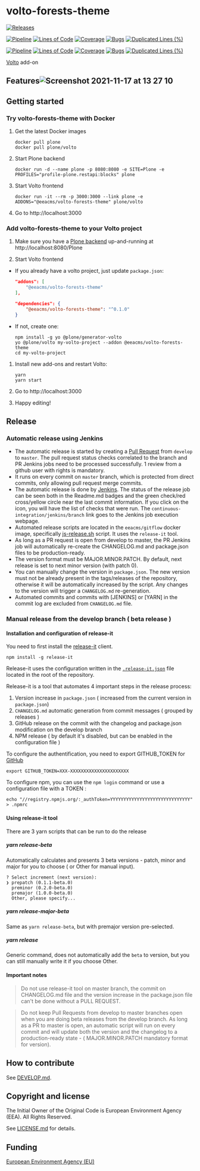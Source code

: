 # volto-forests-theme

[![Releases](https://img.shields.io/github/v/release/eea/volto-forests-theme)](https://github.com/eea/volto-forests-theme/releases)

[![Pipeline](https://ci.eionet.europa.eu/buildStatus/icon?job=volto-addons%2Fvolto-forests-theme%2Fmaster&subject=master)](https://ci.eionet.europa.eu/view/Github/job/volto-addons/job/volto-forests-theme/job/master/display/redirect)
[![Lines of Code](https://sonarqube.eea.europa.eu/api/project_badges/measure?project=volto-forests-theme-master&metric=ncloc)](https://sonarqube.eea.europa.eu/dashboard?id=volto-forests-theme-master)
[![Coverage](https://sonarqube.eea.europa.eu/api/project_badges/measure?project=volto-forests-theme-master&metric=coverage)](https://sonarqube.eea.europa.eu/dashboard?id=volto-forests-theme-master)
[![Bugs](https://sonarqube.eea.europa.eu/api/project_badges/measure?project=volto-forests-theme-master&metric=bugs)](https://sonarqube.eea.europa.eu/dashboard?id=volto-forests-theme-master)
[![Duplicated Lines (%)](https://sonarqube.eea.europa.eu/api/project_badges/measure?project=volto-forests-theme-master&metric=duplicated_lines_density)](https://sonarqube.eea.europa.eu/dashboard?id=volto-forests-theme-master)

[![Pipeline](https://ci.eionet.europa.eu/buildStatus/icon?job=volto-addons%2Fvolto-forests-theme%2Fdevelop&subject=develop)](https://ci.eionet.europa.eu/view/Github/job/volto-addons/job/volto-forests-theme/job/develop/display/redirect)
[![Lines of Code](https://sonarqube.eea.europa.eu/api/project_badges/measure?project=volto-forests-theme-develop&metric=ncloc)](https://sonarqube.eea.europa.eu/dashboard?id=volto-forests-theme-develop)
[![Coverage](https://sonarqube.eea.europa.eu/api/project_badges/measure?project=volto-forests-theme-develop&metric=coverage)](https://sonarqube.eea.europa.eu/dashboard?id=volto-forests-theme-develop)
[![Bugs](https://sonarqube.eea.europa.eu/api/project_badges/measure?project=volto-forests-theme-develop&metric=bugs)](https://sonarqube.eea.europa.eu/dashboard?id=volto-forests-theme-develop)
[![Duplicated Lines (%)](https://sonarqube.eea.europa.eu/api/project_badges/measure?project=volto-forests-theme-develop&metric=duplicated_lines_density)](https://sonarqube.eea.europa.eu/dashboard?id=volto-forests-theme-develop)

[Volto](https://github.com/plone/volto) add-on

## Features![Screenshot 2021-11-17 at 13 27 10](https://user-images.githubusercontent.com/22280901/142159402-5da2e87d-5784-4155-8a8b-de3162d8939a.png)



## Getting started

### Try volto-forests-theme with Docker

1. Get the latest Docker images

   ```
   docker pull plone
   docker pull plone/volto
   ```

1. Start Plone backend

   ```
   docker run -d --name plone -p 8080:8080 -e SITE=Plone -e PROFILES="profile-plone.restapi:blocks" plone
   ```

1. Start Volto frontend

   ```
   docker run -it --rm -p 3000:3000 --link plone -e ADDONS="@eeacms/volto-forests-theme" plone/volto
   ```

1. Go to http://localhost:3000

### Add volto-forests-theme to your Volto project

1. Make sure you have a [Plone backend](https://plone.org/download) up-and-running at http://localhost:8080/Plone

1. Start Volto frontend

- If you already have a volto project, just update `package.json`:

  ```JSON
  "addons": [
      "@eeacms/volto-forests-theme"
  ],

  "dependencies": {
      "@eeacms/volto-forests-theme": "^0.1.0"
  }
  ```

- If not, create one:

  ```
  npm install -g yo @plone/generator-volto
  yo @plone/volto my-volto-project --addon @eeacms/volto-forests-theme
  cd my-volto-project
  ```

1. Install new add-ons and restart Volto:

   ```
   yarn
   yarn start
   ```

1. Go to http://localhost:3000

1. Happy editing!

## Release

### Automatic release using Jenkins

*  The automatic release is started by creating a [Pull Request](../../compare/master...develop) from `develop` to `master`. The pull request status checks correlated to the branch and PR Jenkins jobs need to be processed successfully. 1 review from a github user with rights is mandatory.
* It runs on every commit on `master` branch, which is protected from direct commits, only allowing pull request merge commits.
* The automatic release is done by [Jenkins](https://ci.eionet.europa.eu). The status of the release job can be seen both in the Readme.md badges and the green check/red cross/yellow circle near the last commit information. If you click on the icon, you will have the list of checks that were run. The `continuous-integration/jenkins/branch` link goes to the Jenkins job execution webpage.
* Automated release scripts are located in the `eeacms/gitflow` docker image, specifically [js-release.sh](https://github.com/eea/eea.docker.gitflow/blob/master/src/js-release.sh) script. It  uses the `release-it` tool.
* As long as a PR request is open from develop to master, the PR Jenkins job will automatically re-create the CHANGELOG.md and package.json files to be production-ready.
* The version format must be MAJOR.MINOR.PATCH. By default, next release is set to next minor version (with patch 0).
* You can manually change the version in `package.json`.  The new version must not be already present in the tags/releases of the repository, otherwise it will be automatically increased by the script. Any changes to the version will trigger a `CHANGELOG.md` re-generation.
* Automated commits and commits with [JENKINS] or [YARN] in the commit log are excluded from `CHANGELOG.md` file.

### Manual release from the develop branch ( beta release )

#### Installation and configuration of release-it

You need to first install the [release-it](https://github.com/release-it/release-it)  client.

   ```
   npm install -g release-it
   ```

Release-it uses the configuration written in the [`.release-it.json`](./.release-it.json) file located in the root of the repository.

Release-it is a tool that automates 4 important steps in the release process:

1. Version increase in `package.json` ( increased from the current version in `package.json`)
2. `CHANGELOG.md` automatic generation from commit messages ( grouped by releases )
3. GitHub release on the commit with the changelog and package.json modification on the develop branch
4. NPM release ( by default it's disabled, but can be enabled in the configuration file )

To configure the authentification, you need to export GITHUB_TOKEN for [GitHub](https://github.com/settings/tokens)

   ```
   export GITHUB_TOKEN=XXX-XXXXXXXXXXXXXXXXXXXXXX
   ```

 To configure npm, you can use the `npm login` command or use a configuration file with a TOKEN :

   ```
   echo "//registry.npmjs.org/:_authToken=YYYYYYYYYYYYYYYYYYYYYYYYYYYYYY" > .npmrc
   ```

#### Using release-it tool

There are 3 yarn scripts that can be run to do the release

##### yarn release-beta

Automatically calculates and presents 3 beta versions - patch, minor and major for you to choose ( or Other for manual input).

```
? Select increment (next version):
❯ prepatch (0.1.1-beta.0)
  preminor (0.2.0-beta.0)
  premajor (1.0.0-beta.0)
  Other, please specify...
```

##### yarn release-major-beta

Same as `yarn release-beta`, but with premajor version pre-selected.

##### yarn release

Generic command, does not automatically add the `beta` to version, but you can still manually write it if you choose Other.

#### Important notes

> Do not use release-it tool on master branch, the commit on CHANGELOG.md file and the version increase in the package.json file can't be done without a PULL REQUEST.

> Do not keep Pull Requests from develop to master branches open when you are doing beta releases from the develop branch. As long as a PR to master is open, an automatic script will run on every commit and will update both the version and the changelog to a production-ready state - ( MAJOR.MINOR.PATCH mandatory format for version).


## How to contribute

See [DEVELOP.md](https://github.com/eea/volto-forests-theme/blob/master/DEVELOP.md).

## Copyright and license

The Initial Owner of the Original Code is European Environment Agency (EEA).
All Rights Reserved.

See [LICENSE.md](https://github.com/eea/volto-forests-theme/blob/master/LICENSE.md) for details.

## Funding

[European Environment Agency (EU)](http://eea.europa.eu)
